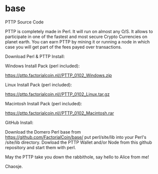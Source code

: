 # base

PTTP Source Code

PTTP is completely made in Perl. It will run on almost any O/S.
It allows to participate in one of the fastest and most secure Crypto Currencies on planet earth.
You can earn PTTP by mining it or running a node in which case you will get part of the fees payed over transactions.


Download Perl & PTTP Install:


Windows Install Pack (perl included):

  https://pttp.factorialcoin.nl//PTTP_0102_Windows.zip

Linux Install Pack (perl included):

  https://pttp.factorialcoin.nl//PTTP_0102_Linux.tar.gz

Macintosh Install Pack (perl included):

  https://pttp.factorialcoin.nl//PTTP_0102_Macintosh.rar


GitHub Install:

Download the Domero Perl base from https://github.com/FactorialCoin/base/
put perl/site/lib into your Perl's /site/lib directory.
Dowload the PTTP Wallet and/or Node from this github repository and start them with perl. 

May the PTTP take you down the rabbithole, say hello to Alice from me!

Chaosje.
